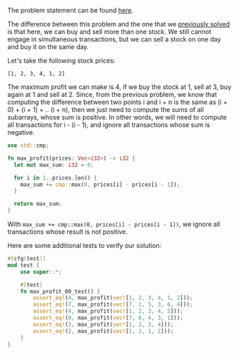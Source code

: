 The problem statement can be found [here](https://leetcode.com/problems/best-time-to-buy-and-sell-stock-ii/).

The difference between this problem and the one that we [previously solved](2021-04-04-solving-the-best-time-to-buy-and-sell-stock-1-problem-in-rust.html) is that here, we can buy and sell more than one stock. We still cannot engage in simultaneous transactions, but we can sell a stock on one day and buy it on the same day.

Let's take the following stock prices:
```
[1, 2, 3, 4, 1, 2]
```

The maximum profit we can make is 4, if we buy the stock at 1, sell at 3, buy again at 1 and sell at 2. Since, from the previous problem, we know that computing the difference between two points i and i + n is the same as (i + 0) + (i + 1) + .. (i + n), then we just need to compute the sums of all subarrays, whose sum is positive. In other words, we will need to compute all transactions for i - (i - 1), and ignore all transactions whose sum is negative.

```rust
use std::cmp;

fn max_profit(prices: Vec<i32>) -> i32 {
  let mut max_sum: i32 = 0;

  for i in 1..prices.len() {
    max_sum += cmp::max(0, prices[i] - prices[i - 1]);
  }

  return max_sum;
}
```

With `max_sum += cmp::max(0, prices[i] - prices[i - 1])`, we ignore all transactions whose result is not positive.

Here are some additional tests to verify our solution:

```rust
#[cfg(test)]
mod test {
    use super::*;

    #[test]
    fn max_profit_00_test() {
        assert_eq!(4, max_profit(vec![1, 2, 3, 4, 1, 2]));
        assert_eq!(7, max_profit(vec![7, 1, 5, 3, 6, 4]));
        assert_eq!(4, max_profit(vec![1, 2, 3, 4, 5]));
        assert_eq!(0, max_profit(vec![7, 6, 4, 3, 1]));
        assert_eq!(3, max_profit(vec![1, 2, 3, 4]));
        assert_eq!(2, max_profit(vec![1, 2, 1, 2]));
    }
}
```
